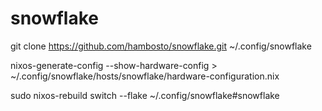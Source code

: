 # snowflake

git clone https://github.com/hambosto/snowflake.git ~/.config/snowflake

nixos-generate-config --show-hardware-config > ~/.config/snowflake/hosts/snowflake/hardware-configuration.nix

sudo nixos-rebuild switch --flake ~/.config/snowflake#snowflake